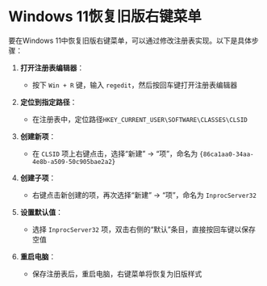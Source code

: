 # Windows 11恢复旧版右键菜单

要在Windows 11中恢复旧版右键菜单，可以通过修改注册表实现。以下是具体步骤：

1. **打开注册表编辑器**：
   - 按下 `Win + R` 键，输入 `regedit`，然后按回车键打开注册表编辑器

2. **定位到指定路径**：
   - 在注册表中，定位路径`HKEY_CURRENT_USER\SOFTWARE\CLASSES\CLSID`

3. **创建新项**：
   - 在 `CLSID` 项上右键点击，选择“新建” -> “项”，命名为 `{86ca1aa0-34aa-4e8b-a509-50c905bae2a2}`

4. **创建子项**：
   - 右键点击新创建的项，再次选择“新建” -> “项”，命名为 `InprocServer32`

5. **设置默认值**：
   - 选择 `InprocServer32` 项，双击右侧的“默认”条目，直接按回车键以保存空值

6. **重启电脑**：
   - 保存注册表后，重启电脑，右键菜单将恢复为旧版样式